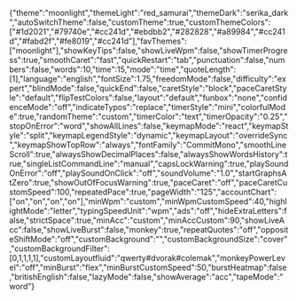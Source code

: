 {"theme":"moonlight","themeLight":"red_samurai","themeDark":"serika_dark","autoSwitchTheme":false,"customTheme":true,"customThemeColors":["#1d2021","#79740e","#cc241d","#ebdbb2","#282828","#a89984","#cc241d","#fabd2f","#fe8019","#cc241d"],"favThemes":["moonlight"],"showKeyTips":false,"showLiveWpm":false,"showTimerProgress":true,"smoothCaret":"fast","quickRestart":"tab","punctuation":false,"numbers":false,"words":10,"time":15,"mode":"time","quoteLength":[1],"language":"english","fontSize":1.75,"freedomMode":false,"difficulty":"expert","blindMode":false,"quickEnd":false,"caretStyle":"block","paceCaretStyle":"default","flipTestColors":false,"layout":"default","funbox":"none","confidenceMode":"off","indicateTypos":"replace","timerStyle":"mini","colorfulMode":true,"randomTheme":"custom","timerColor":"text","timerOpacity":"0.25","stopOnError":"word","showAllLines":false,"keymapMode":"react","keymapStyle":"split","keymapLegendStyle":"dynamic","keymapLayout":"overrideSync","keymapShowTopRow":"always","fontFamily":"CommitMono","smoothLineScroll":true,"alwaysShowDecimalPlaces":false,"alwaysShowWordsHistory":true,"singleListCommandLine":"manual","capsLockWarning":true,"playSoundOnError":"off","playSoundOnClick":"off","soundVolume":"1.0","startGraphsAtZero":true,"showOutOfFocusWarning":true,"paceCaret":"off","paceCaretCustomSpeed":100,"repeatedPace":true,"pageWidth":"125","accountChart":["on","on","on","on"],"minWpm":"custom","minWpmCustomSpeed":40,"highlightMode":"letter","typingSpeedUnit":"wpm","ads":"off","hideExtraLetters":false,"strictSpace":true,"minAcc":"custom","minAccCustom":90,"showLiveAcc":false,"showLiveBurst":false,"monkey":true,"repeatQuotes":"off","oppositeShiftMode":"off","customBackground":"","customBackgroundSize":"cover","customBackgroundFilter":[0,1,1,1,1],"customLayoutfluid":"qwerty#dvorak#colemak","monkeyPowerLevel":"off","minBurst":"flex","minBurstCustomSpeed":50,"burstHeatmap":false,"britishEnglish":false,"lazyMode":false,"showAverage":"acc","tapeMode":"word"}
